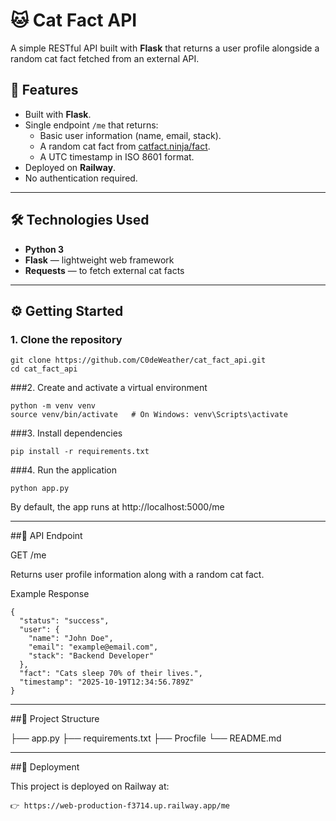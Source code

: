# 🐱 Cat Fact API

A simple RESTful API built with **Flask** that returns a user profile alongside a random cat fact fetched from an external API.

## 🚀 Features
- Built with **Flask**.
- Single endpoint `/me` that returns:
  - Basic user information (name, email, stack).
  - A random cat fact from [catfact.ninja/fact](https://catfact.ninja/fact).
  - A UTC timestamp in ISO 8601 format.
- Deployed on **Railway**.
- No authentication required.

---

## 🛠️ Technologies Used
- **Python 3**
- **Flask** — lightweight web framework
- **Requests** — to fetch external cat facts

---

## ⚙️ Getting Started

### 1. Clone the repository
```
git clone https://github.com/C0deWeather/cat_fact_api.git
cd cat_fact_api

```
###2. Create and activate a virtual environment
```
python -m venv venv
source venv/bin/activate   # On Windows: venv\Scripts\activate
```
###3. Install dependencies
```
pip install -r requirements.txt
```
###4. Run the application
```
python app.py
```
By default, the app runs at http://localhost:5000/me


---

##📡 API Endpoint

GET /me

Returns user profile information along with a random cat fact.

Example Response
```
{
  "status": "success",
  "user": {
    "name": "John Doe",
    "email": "example@email.com",
    "stack": "Backend Developer"
  },
  "fact": "Cats sleep 70% of their lives.",
  "timestamp": "2025-10-19T12:34:56.789Z"
}

```
---

##🧱 Project Structure

├── app.py
├── requirements.txt
├── Procfile
└── README.md


---

##🚢 Deployment

This project is deployed on Railway at:
```
👉 https://web-production-f3714.up.railway.app/me
```
